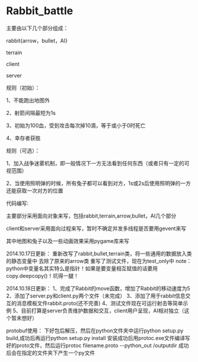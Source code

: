 Rabbit_battle
=============

主要由以下几个部分组成：

rabbit{arrow，bullet，AI}

terrain

client

server

规则（初始）：

1、不能跑出地图外

2、射箭间隔最短为1s

3、初始为100血，受到攻击每次掉10滴，等于或小于0时死亡

4、幸存者获胜

规则（可选）：

1、加入战争迷雾机制，即一般情况下一方无法看到任何东西（或者只有一定的可视范围）

2、当使用照明弹的时候，所有兔子都可以看到对方，1s或2s后使用照明弹的一方还能获取一次对方的位置


代码编写:

主要部分采用面向对象来写，包括rabbit,terrain,arrow,bullet，AI几个部分

client和server采用面向过程来写，暂时不确定并发多线程是否要用gevent来写

其中地图和兔子以及一些动画效果采用pygame库来写

2014.10.17日更新：
重新改写了rabbit,bullet,terrain类，将一些通用的数据放入类的静态变量中
去除了原来的arrow类
重写了测试文件，现在为test_only中
note：python中变量名其实特么是指针！如果是要变量相互赋值的话要用copy.deepcopy()！坑得一腿！


2014.10.18日更新：
1、完成了Rabbit的move函数，增加了Rabbit的移动速度为5
2、添加了server.py和client.py两个文件（未完成）
3、添加了用于rabbit信息交互的消息模板文件rabbit.proto(还不完善)
4、测试文件现在可运行射击等简单示例
5、目前打算是server负责维护数据和交互，client用户呈现，AI相对独立（这个暂未想好）

protobuf使用：
下好包后解压，然后在python文件夹中运行python setup.py build,成功后再运行python setup.py install
安装成功后用protoc.exe文件编译写好的proto文件，然后运行protoc filename.proto --python_out /outputdir
成功后会在指定的文件夹下产生一个py文件